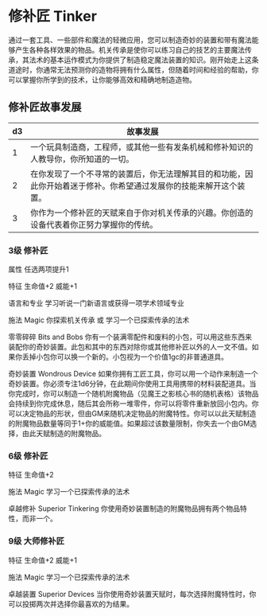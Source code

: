 # 修补匠 Tinker

通过一套工具、一些部件和魔法的轻微应用，您可以制造奇妙的装置和带有魔法能够产生各种各样效果的物品。机关传承是使你可以练习自己的技艺的主要魔法传承，其法术的基本运作模式为你提供了制造稳定魔法装置的知识。刚开始走上这条道途时，你通常无法预测你的造物将拥有什么属性，但随着时间和经验的帮助，你可以掌握你所学到的技术，让你能够高效和精确地制造造物。

## 修补匠故事发展

<table>
<thead>
<tr class="header">
<th>d3</th>
<th>故事发展</th>
</tr>
</thead>
<tbody>
<tr class="odd">
<td>1</td>
<td>一个玩具制造商，工程师，或其他一些有发条机械和修补知识的人教导你，你所知道的一切。</td>
</tr>
<tr class="even">
<td>2</td>
<td>在你发现了一个不寻常的装置后，你无法理解其目的和功能，因此你开始着迷于修补。你希望通过发展你的技能来解开这个装置。</td>
</tr>
<tr class="odd">
<td>3</td>
<td>你作为一个修补匠的天赋来自于你对机关传承的兴趣。你创造的设备代表着你正努力掌握你的传统。</td>
</tr>
</tbody>
</table>

### 3级 修补匠

属性 任选两项提升1

特征 生命值+2 威能+1

语言和专业 学习听说一门新语言或获得一项学术领域专业

施法 Magic 你探索机关传承 或 学习一个已探索传承的法术

零零碎碎 Bits and Bobs
你有一个装满零配件和废料的小包，可以用这些东西来装配你的奇妙装置。此包和其中的东西对除你或其他修补匠以外的人一文不值。如果你丢掉小包你可以换一个新的。小包视为一个价值1gc的非普通道具。

奇妙装置 Wondrous Device
如果你拥有工匠工具，你可以用一个动作来制造一个奇妙装置。你必须专注1d6分钟，在此期间你使用工具用携带的材料装配道具。当你完成时，你可以制造一个随机附魔物品（见魔王之影核心书的随机表格）该物品会持续到你完成休息，随后其会所称一堆零件，你可以将零件重新放回小包内。你可以决定物品的形状，但由GM来随机决定物品的附魔特性。你可以以此天赋制造的附魔物品数量等同于1+你的威能值。如果超过该数量限制，你失去一个由GM选择，由此天赋制造的附魔物品。

### 6级 修补匠

特征 生命值+2

施法 Magic 学习一个已探索传承的法术

卓越修补 Superior Tinkering
你使用奇妙装置制造的附魔物品拥有两个物品特性，而非一个。

### 9级 大师修补匠

特征 生命值+2 威能+1

施法 Magic 学习一个已探索传承的法术

卓越装置 Superior Devices
当你使用奇妙装置天赋时，每次选择附魔特性时，你可以投掷两次并选择你最喜欢的为结果。
